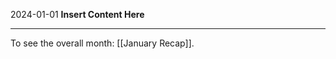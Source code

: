 2024-01-01
__Insert Content Here__
_______________________
To see the overall month: [[January Recap]].